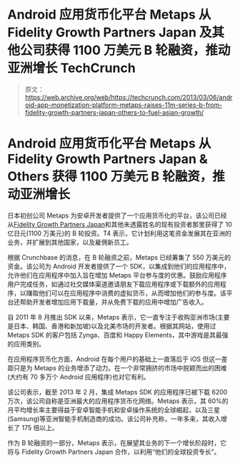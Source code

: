 # Android 应用货币化平台 Metaps 从 Fidelity Growth Partners Japan 及其他公司获得 1100 万美元 B 轮融资，推动亚洲增长 TechCrunch

> 原文：<https://web.archive.org/web/https://techcrunch.com/2013/03/06/android-app-monetization-platform-metaps-raises-11m-series-b-from-fidelity-growth-partners-japan-others-to-fuel-asian-growth/>

# Android 应用货币化平台 Metaps 从 Fidelity Growth Partners Japan & Others 获得 1100 万美元 B 轮融资，推动亚洲增长

日本初创公司 Metaps 为安卓开发者提供了一个应用货币化的平台，该公司已经从[Fidelity Growth Partners Japan](https://web.archive.org/web/20221208032537/http://www.fidelity.co.jp/)和其他未透露姓名的现有投资者那里获得了 10 亿日元(1100 万美元)的 B 轮投资。T4 表示，它计划利用这笔资金发展其在亚洲的业务，并扩展到其他国家，以及雇佣新员工。

根据 Crunchbase 的消息，在 B 轮融资之前，Metaps 已经筹集了 550 万美元的资金。该公司为 Android 开发者提供了一个 SDK，以集成到他们的应用程序中，允许他们在应用程序中加入旨在增加 Metaps 平台参与度的优惠。鼓励应用程序用户完成任务，如通过社交媒体渠道邀请朋友下载应用程序或下载额外的应用程序，以赚取他们可以在应用程序中消费的虚拟货币，从而增加他们的参与度。该平台还帮助开发者增加应用下载量，并从免费下载的应用中增加广告收入。

自 2011 年 8 月推出 SDK 以来，Metaps 表示，它一直专注于收购亚洲市场(主要是日本、韩国、香港和新加坡)以及北美市场的开发者。根据其网站，使用过 Metaps SDK 的客户包括 Zynga、百度和 Happy Elements，其中游戏是其最强的应用类别。

在应用程序货币化方面，Android 在每个用户的基础上一直落后于 iOS 但这一差距只是为 Metaps 的业务增添了动力。在一个非常拥挤的市场中脱颖而出的困难(大约有 70 多万个 Android 应用程序)也对它有利。

该公司表示，截至 2013 年 2 月，集成 Metaps SDK 的应用程序已被下载 6200 万次，该公司自称是亚洲最大的应用程序货币化网络。Metaps 表示，其 60%的月平均增长率主要得益于安卓智能手机和安卓操作系统的全球崛起，以及三星(Samsung)等亚洲智能手机制造商的成功。该公司补充称，一年多来，其收入增长了 175 倍以上。

作为 B 轮融资的一部分，Metaps 表示，在展望其业务的下一个增长阶段时，它将与 Fidelity Growth Partners Japan 合作，以利用“他们的全球投资专长”。